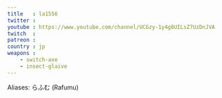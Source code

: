 ```yaml
---
title   : la1556
twitter :
youtube : https://www.youtube.com/channel/UCGzy-1y4g8UILsZ7UzDnJVA
twitch  :
patreon :
country : jp
weapons :
    - switch-axe
    - insect-glaive
---
```


Aliases: らふむ (Rafumu)
